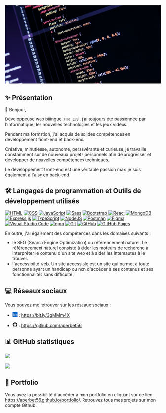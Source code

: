![Banner](img/banner.jpg)

## ✨ Présentation

👋 Bonjour,

Développeuse web bilingue 🇫🇷 🇪🇸, j'ai toujours été passionnée par l'informatique, les nouvelles technologies et les jeux vidéos.

Pendant ma formation, j'ai acquis de solides compétences en développement front-end et back-end.

Créative, minutieuse, autonome, persévérante et curieuse, je travaille constamment sur de nouveaux projets personnels afin de progresser et développer de nouvelles compétences techniques.

Le développement front-end est une véritable passion mais je suis également à l'aise en back-end.

## 🛠️ Langages de programmation et Outils de développement utilisés

[![HTML](https://img.shields.io/badge/HTML-%23E34F26.svg?logo=html5&logoColor=white)](#)
[![CSS](https://img.shields.io/badge/CSS-639?logo=css&logoColor=fff)](#)
[![JavaScript](https://img.shields.io/badge/JavaScript-F7DF1E?logo=javascript&logoColor=000)](#)
[![Sass](https://img.shields.io/badge/Sass-C69?logo=sass&logoColor=fff)](#)
[![Bootstrap](https://img.shields.io/badge/Bootstrap-7952B3?logo=bootstrap&logoColor=fff)](#)
[![React](https://img.shields.io/badge/React-%2320232a.svg?logo=react&logoColor=%2361DAFB)](#)
[![MongoDB](https://img.shields.io/badge/MongoDB-%234ea94b.svg?logo=mongodb&logoColor=white)](#)
[![Express.js](https://img.shields.io/badge/Express.js-%23404d59.svg?logo=express&logoColor=%2361DAFB)](#)
[![TypeScript](https://img.shields.io/badge/TypeScript-3178C6?logo=typescript&logoColor=fff)](#)
[![NodeJS](https://img.shields.io/badge/Node.js-6DA55F?logo=node.js&logoColor=white)](#)
[![Postman](https://img.shields.io/badge/Postman-FF6C37?logo=postman&logoColor=white)](#)
[![Figma](https://img.shields.io/badge/Figma-F24E1E?logo=figma&logoColor=white)](#)
[![Visual Studio Code](https://custom-icon-badges.demolab.com/badge/Visual%20Studio%20Code-0078d7.svg?logo=vsc&logoColor=white)](#)
[![npm](https://img.shields.io/badge/npm-CB3837?logo=npm&logoColor=fff)](#)
[![Git](https://img.shields.io/badge/Git-F05032?logo=git&logoColor=fff)](#)
[![GitHub](https://img.shields.io/badge/GitHub-%23121011.svg?logo=github&logoColor=white)](#)
[![GitHub Pages](https://img.shields.io/badge/GitHub%20Pages-121013?logo=github&logoColor=white)](#)

En outre, j'ai également des compétences dans les domaines suivants :

- le SEO (Search Engine Optimization) ou référencement naturel.
  Le référencement naturel consiste à aider les moteurs de recherche à interpréter le contenu d'un site web et à aider les internautes à le trouver.
- l'accessibilté web.
  Un site accessible est un site qui permet à toute personne ayant un handicap ou non d'accéder à ses contenus et ses fonctionnalités sans difficulté.

## 💻 Réseaux sociaux

Vous pouvez me retrouver sur les réseaux sociaux :

- ![Image](img/linkedin.png) :
  https://bit.ly/3gMMm4X

- ![Image](img/github.png) : https://github.com/aperbet56

## 📊 GitHub statistiques

![](https://github-readme-stats.vercel.app/api?username=aperbet56&theme=radical&hide_border=false&include_all_commits=false&count_private=false)

![](https://github-readme-streak-stats.herokuapp.com/?user=aperbet56&theme=prussian&hide_border=false)

## 📁 Portfolio

Vous avez la possibilité d'accéder à mon portfolio en cliquant sur ce lien https://aperbet56.github.io/portfolio/.
Retrouvez tous mes projets sur mon compte Github.
